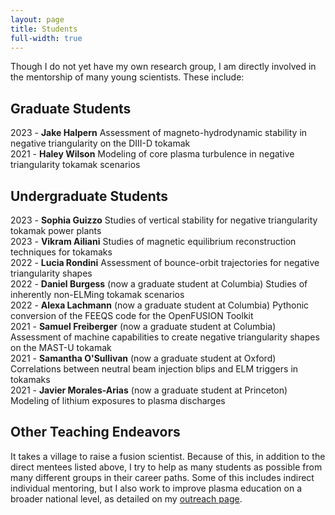 ```yaml
---
layout: page
title: Students
full-width: true
---
```


Though I do not yet have my own research group, I am directly involved in the mentorship of many young scientists. 
These include: 

## Graduate Students

2023 - **Jake Halpern** Assessment of magneto-hydrodynamic stability in negative triangularity on the DIII-D tokamak<br />
2021 - **Haley Wilson** Modeling of core plasma turbulence in negative triangularity tokamak scenarios<br />

## Undergraduate Students

2023 - **Sophia Guizzo** Studies of vertical stability for negative triangularity tokamak power plants<br />
2023 - **Vikram Ailiani** Studies of magnetic equilibrium reconstruction techniques for tokamaks<br />
2022 - **Lucia Rondini** Assessment of bounce-orbit trajectories for negative triangularity shapes<br />
2022 - **Daniel Burgess** (now a graduate student at Columbia) Studies of inherently non-ELMing tokamak scenarios<br />
2022 - **Alexa Lachmann** (now a graduate student at Columbia) Pythonic conversion of the FEEQS code
for the OpenFUSION Toolkit<br />
2021 - **Samuel Freiberger** (now a graduate student at Columbia) Assessment of machine capabilities to create negative triangularity shapes on the MAST-U tokamak<br />
2021 - **Samantha O'Sullivan** (now a graduate student at Oxford) Correlations between neutral beam injection blips and ELM triggers in tokamaks<br />
2021 - **Javier Morales-Arias** (now a graduate student at Princeton) Modeling of lithium exposures to plasma discharges<br />

## Other Teaching Endeavors

It takes a village to raise a fusion scientist. 
Because of this, in addition to the direct mentees listed above, I try to help as many students as possible from many different groups in their career paths. 
Some of this includes indirect individual mentoring, but I also work to improve plasma education on a broader national level, as detailed on my [outreach page]( https://www.oaknelson.com/outreach/).
